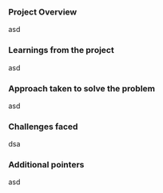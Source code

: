 ### Project Overview

 asd


### Learnings from the project

 asd


### Approach taken to solve the problem

 asd


### Challenges faced

 dsa


### Additional pointers

 asd


